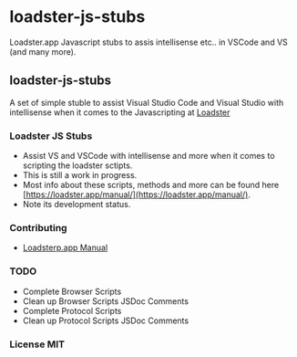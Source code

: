 # loadster-js-stubs
Loadster.app Javascript stubs to assis intellisense etc.. in VSCode and VS (and many more).

## loadster-js-stubs

A set of simple stuble to assist Visual Studio Code and Visual Studio with intellisense when it comes to the Javascripting at [Loadster](https://loadster.app)

### Loadster JS Stubs

- Assist VS and VSCode with intellisense and more when it comes to scripting the loadster sctipts.
- This is still a work in progress.
- Most info about these scripts, methods and more can be found here [https://loadster.app/manual/](https://loadster.app/manual/).
- Note its development status.

### Contributing
- [Loadsterp.app Manual](https://loadster.app/manual/)

### TODO
- Complete Browser Scripts
- Clean up Browser Scripts JSDoc Comments
- Complete Protocol Scripts
- Clean up Protocol Scripts JSDoc Comments

### License MIT